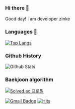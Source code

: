 ### Hi there 👋

Good day! I am developer zinke 

### Languages :paw_prints:


[![Top Langs](https://github-readme-stats.vercel.app/api/top-langs/?username=dv-zinke&layout=compact)](https://github.com/anuraghazra/github-readme-stats)

### Github History

![Github Stats](https://github-readme-stats.vercel.app/api?username=dv-zinke&show_icons=true)

<!--
**dv-zinke/dv-zinke** is a ✨ _special_ ✨ repository because its `README.md` (this file) appears on your GitHub profile.

Here are some ideas to get you started:

- 🔭 I’m currently working on ...
- 🌱 I’m currently learning ...
- 👯 I’m looking to collaborate on ...
- 🤔 I’m looking for help with ...
- 💬 Ask me about ...
- 📫 How to reach me: ...
- 😄 Pronouns: ...
- ⚡ Fun fact: ...
[![Blog Badge](http://img.shields.io/badge/-Tech%20Blog-black?style=flat-square&logo=github&link=블로그주소)](블로그주소)
[![Portfolio](http://img.shields.io/badge/-Portfolio-black?style=flat-square&logo=notion&link=포폴주소)](포폴주소)
[![Facebook Badge](https://img.shields.io/badge/facebook-1877f2?style=flat-square&logo=facebook&logoColor=white&link=https://www.facebook.com/페북주소)](페북주소)
-->

### Baekjoon algorithm

[![Solved.ac 프로필](http://mazassumnida.wtf/api/v2/generate_badge?boj=dv_zinke)](https://solved.ac/dv_zinke)


[![Gmail Badge](https://img.shields.io/badge/Gmail-d14836?style=flat-square&logo=Gmail&logoColor=white&link=mailto:dv.zinke@gmail.com)](mailto:dv.zinke@gmail.com)
[![Hits](https://hits.seeyoufarm.com/api/count/incr/badge.svg?url=https%3A%2F%2Fgithub.com%2Fdv-zinke&count_bg=%2379C83D&title_bg=%23555555&icon=&icon_color=%23E7E7E7&title=hits&edge_flat=false)](https://hits.seeyoufarm.com)


